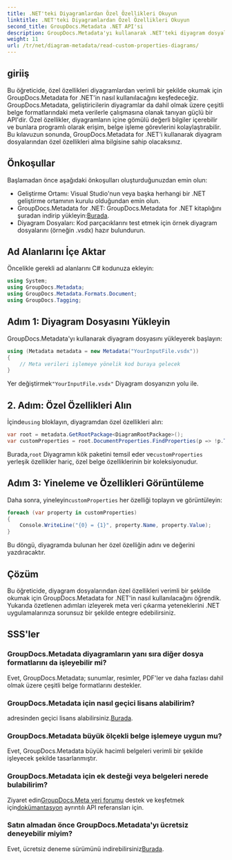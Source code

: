 ```yaml
---
title: .NET'teki Diyagramlardan Özel Özellikleri Okuyun
linktitle: .NET'teki Diyagramlardan Özel Özellikleri Okuyun
second_title: GroupDocs.Metadata .NET API'si
description: GroupDocs.Metadata'yı kullanarak .NET'teki diyagram dosyalarından özel özellikleri nasıl çıkaracağınızı öğrenin. Geliştiriciler için kolay adım adım kılavuz.
weight: 11
url: /tr/net/diagram-metadata/read-custom-properties-diagrams/
---
```

## giriiş
Bu öğreticide, özel özellikleri diyagramlardan verimli bir şekilde okumak için GroupDocs.Metadata for .NET'in nasıl kullanılacağını keşfedeceğiz. GroupDocs.Metadata, geliştiricilerin diyagramlar da dahil olmak üzere çeşitli belge formatlarındaki meta verilerle çalışmasına olanak tanıyan güçlü bir API'dir. Özel özellikler, diyagramların içine gömülü değerli bilgiler içerebilir ve bunlara programlı olarak erişim, belge işleme görevlerini kolaylaştırabilir. Bu kılavuzun sonunda, GroupDocs.Metadata for .NET'i kullanarak diyagram dosyalarından özel özellikleri alma bilgisine sahip olacaksınız.
## Önkoşullar
Başlamadan önce aşağıdaki önkoşulları oluşturduğunuzdan emin olun:
- Geliştirme Ortamı: Visual Studio'nun veya başka herhangi bir .NET geliştirme ortamının kurulu olduğundan emin olun.
-  GroupDocs.Metadata for .NET: GroupDocs.Metadata for .NET kitaplığını şuradan indirip yükleyin:[Burada](https://releases.groupdocs.com/metadata/net/).
- Diyagram Dosyaları: Kod parçacıklarını test etmek için örnek diyagram dosyalarını (örneğin .vsdx) hazır bulundurun.

## Ad Alanlarını İçe Aktar
Öncelikle gerekli ad alanlarını C# kodunuza ekleyin:
```csharp
using System;
using GroupDocs.Metadata;
using GroupDocs.Metadata.Formats.Document;
using GroupDocs.Tagging;
```
## Adım 1: Diyagram Dosyasını Yükleyin
GroupDocs.Metadata'yı kullanarak diyagram dosyasını yükleyerek başlayın:
```csharp
using (Metadata metadata = new Metadata("YourInputFile.vsdx"))
{
    // Meta verileri işlemeye yönelik kod buraya gelecek
}
```
 Yer değiştirmek`"YourInputFile.vsdx"` Diyagram dosyanızın yolu ile.
## 2. Adım: Özel Özellikleri Alın
 İçinde`using` bloklayın, diyagramdan özel özellikleri alın:
```csharp
var root = metadata.GetRootPackage<DiagramRootPackage>();
var customProperties = root.DocumentProperties.FindProperties(p => !p.Tags.Contains(Tags.Document.BuiltIn));
```
 Burada,`root` Diyagramın kök paketini temsil eder ve`customProperties` yerleşik özellikler hariç, özel belge özelliklerinin bir koleksiyonudur.
## Adım 3: Yineleme ve Özellikleri Görüntüleme
 Daha sonra, yineleyin`customProperties` her özelliği toplayın ve görüntüleyin:
```csharp
foreach (var property in customProperties)
{
    Console.WriteLine("{0} = {1}", property.Name, property.Value);
}
```
Bu döngü, diyagramda bulunan her özel özelliğin adını ve değerini yazdıracaktır.

## Çözüm
Bu öğreticide, diyagram dosyalarından özel özellikleri verimli bir şekilde okumak için GroupDocs.Metadata for .NET'in nasıl kullanılacağını öğrendik. Yukarıda özetlenen adımları izleyerek meta veri çıkarma yeteneklerini .NET uygulamalarınıza sorunsuz bir şekilde entegre edebilirsiniz.

## SSS'ler
### GroupDocs.Metadata diyagramların yanı sıra diğer dosya formatlarını da işleyebilir mi?
Evet, GroupDocs.Metadata; sunumlar, resimler, PDF'ler ve daha fazlası dahil olmak üzere çeşitli belge formatlarını destekler.
### GroupDocs.Metadata için nasıl geçici lisans alabilirim?
 adresinden geçici lisans alabilirsiniz.[Burada](https://purchase.groupdocs.com/temporary-license/).
### GroupDocs.Metadata büyük ölçekli belge işlemeye uygun mu?
Evet, GroupDocs.Metadata büyük hacimli belgeleri verimli bir şekilde işleyecek şekilde tasarlanmıştır.
### GroupDocs.Metadata için ek desteği veya belgeleri nerede bulabilirim?
 Ziyaret edin[GroupDocs.Meta veri forumu](https://forum.groupdocs.com/c/metadata/14) destek ve keşfetmek için[dokümantasyon](https://tutorials.groupdocs.com/metadata/net/) ayrıntılı API referansları için.
### Satın almadan önce GroupDocs.Metadata'yı ücretsiz deneyebilir miyim?
 Evet, ücretsiz deneme sürümünü indirebilirsiniz[Burada](https://releases.groupdocs.com/).
